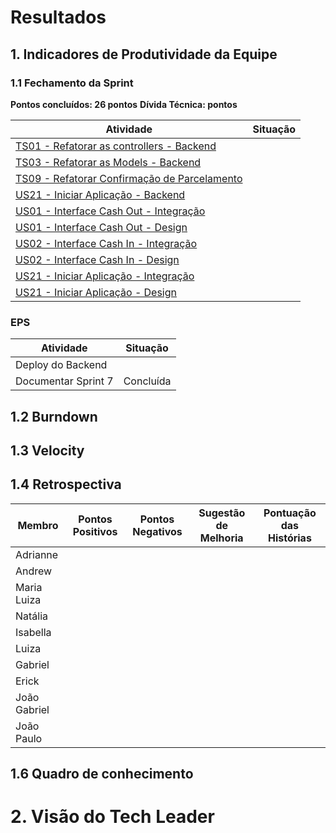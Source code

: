 # Resultados 

## 1. Indicadores de Produtividade da Equipe

### 1.1 Fechamento da Sprint 

**Pontos concluídos: 26 pontos**
**Dívida Técnica:  pontos**

| Atividade | Situação |
| --------  | :----:   |
| [TS01 - Refatorar as controllers - Backend](https://github.com/fga-eps-mds/2019.2-over26/issues/92) |  |
| [TS03 - Refatorar as Models - Backend](https://github.com/fga-eps-mds/2019.2-over26/issues/94) |  |
| [TS09 - Refatorar Confirmação de Parcelamento](https://github.com/fga-eps-mds/2019.2-over26/issues/114) |  |
| [US21 - Iniciar Aplicação - Backend](https://github.com/fga-eps-mds/2019.2-over26/issues/113) |  |
| [US01 - Interface Cash Out - Integração](https://github.com/fga-eps-mds/2019.2-over26/issues/112) |  |
| [US01 - Interface Cash Out - Design](https://github.com/fga-eps-mds/2019.2-over26/issues/111) |  |
| [US02 - Interface Cash In - Integração ](https://github.com/fga-eps-mds/2019.2-over26/issues/110) |  |
| [US02 - Interface Cash In - Design](https://github.com/fga-eps-mds/2019.2-over26/issues/109) |  |
| [US21 - Iniciar Aplicação - Integração](https://github.com/fga-eps-mds/2019.2-over26/issues/108) |  |
| [US21 - Iniciar Aplicação - Design](https://github.com/fga-eps-mds/2019.2-over26/issues/107) |  |


### EPS
| Atividade | Situação |
| -------- | :----: |
| Deploy do Backend |  |
| Documentar Sprint 7 |  Concluída |

## 1.2 Burndown
<!-- ![](../../images/metrics_agile/burndown_sprint6.png) -->

## 1.3 Velocity 
<!-- ![](../../images/metrics_agile/velocity_sprint6.png) -->


## 1.4 Retrospectiva 
| Membro | Pontos Positivos | Pontos Negativos | Sugestão de Melhoria | Pontuação das Histórias |
| --------  | :----:   | :----:   | :----:   | :----:   |
| Adrianne | |  |  | | |
| Andrew | |  |  | | |
| Maria Luiza | |  |  | | |
| Natália | |  |  | | |
| Isabella | |  |  | | |
| Luiza | |  |  | | |
| Gabriel | |  |  | | |
| Erick | |  |  | | |
| João Gabriel | |  |  | | |
| João Paulo |  |  |  | | |

## 1.6 Quadro de conhecimento
<!-- ![](../../images/metrics_agile/quadro_conhecimento_sprint6.png) -->

# 2. Visão do Tech Leader

